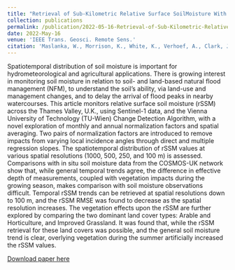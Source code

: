 ```yaml
---
title: "Retrieval of Sub-Kilometric Relative Surface SoilMoisture With Sentinel-1 Utilizing Different Backscatter Normalization Factors"
collection: publications
permalink: /publication/2022-05-16-Retrieval-of-Sub-Kilometric-Relative-Surface-Soil-Moisture-With-Sentinel-1-Utilizing-Different-Backscatter-Normalization-Factors
date: 2022-May-16
venue: 'IEEE Trans. Geosci. Remote Sens.'
citation: 'Maslanka, W., Morrison, K., White, K., Verhoef, A., Clark, J. (2022). &quot;Retrieval of Sub-Kilometric Relative Surface SoilMoisture With Sentinel-1 Utilizing Different Backscatter Normalization Factors.&quot; <i>IEEE Trans. Geosci. Remote Sens.</i>. 60.'
---
```

Spatiotemporal distribution of soil moisture is important for hydrometeorological and agricultural applications. There is growing interest in monitoring soil moisture in relation to soil- and land-based natural flood management (NFM), to understand the soil’s ability, via land-use and management changes, and to delay the arrival of flood peaks in nearby watercourses. This article monitors relative surface soil moisture (rSSM) across the Thames Valley, U.K., using Sentinel-1 data, and the Vienna University of Technology (TU-Wien) Change Detection Algorithm, with a novel exploration of monthly and annual normalization factors and spatial averaging. Two pairs of normalization factors are introduced to remove impacts from varying local incidence angles through direct and multiple regression slopes. The spatiotemporal distribution of rSSM values at various spatial resolutions (1000, 500, 250, and 100 m) is assessed. Comparisons with in situ soil moisture data from the COSMOS-UK network show that, while general temporal trends agree, the difference in effective depth of measurements, coupled with vegetation impacts during the growing season, makes comparison with soil moisture observations difficult. Temporal rSSM trends can be retrieved at spatial resolutions down to 100 m, and the rSSM RMSE was found to decrease as the spatial resolution increases. The vegetation effects upon the rSSM are further explored by comparing the two dominant land cover types: Arable and Horticulture, and Improved Grassland. It was found that, while the rSSM retrieval for these land covers was possible, and the general soil moisture trend is clear, overlying vegetation during the summer artificially increased the rSSM values.

[Download paper here](http://willmaslanka.github.io/files/TGRS-60-4410613-2022.pdf.pdf)

